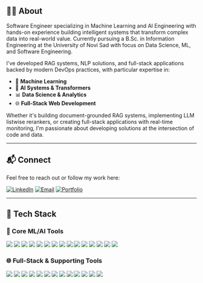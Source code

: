 ## 👨‍💻 About

Software Engineer specializing in Machine Learning and AI Engineering with hands-on experience building intelligent systems that transform complex data into real-world value. Currently pursuing a B.Sc. in Information Engineering at the University of Novi Sad with focus on Data Science, ML, and Software Engineering.

I've developed RAG systems, NLP solutions, and full-stack applications backed by modern DevOps practices, with particular expertise in:

- 🧠 **Machine Learning**
- 🤖 **AI Systems & Transformers**
- 📊 **Data Science & Analytics**
- 🌐 **Full-Stack Web Development**

Whether it's building document-grounded RAG systems, implementing LLM listwise rerankers, or creating full-stack applications with real-time monitoring, I'm passionate about developing solutions at the intersection of code and data.

---

## 📬 Connect

Feel free to reach out or follow my work here:

[![LinkedIn](https://img.shields.io/badge/LinkedIn-Connect-0A66C2?style=for-the-badge&logo=linkedin&logoColor=white)](https://www.linkedin.com/in/marko-kolarski/)
[![Email](https://img.shields.io/badge/Email-Contact-red?style=for-the-badge&logo=gmail)](mailto:marko.kolarski.02@gmail.com)
[![Portfolio](https://img.shields.io/badge/Portfolio-Website-8A2BE2?style=for-the-badge&logo=firefox&logoColor=white)](https://markokolarski.github.io/)


---

## 🔧 Tech Stack

### 🤖 Core ML/AI Tools
<p align="left">
  <img src="https://img.shields.io/badge/PyTorch-EE4C2C?style=for-the-badge&logo=pytorch&logoColor=white" />
  <img src="https://img.shields.io/badge/TensorFlow-FF6F00?style=for-the-badge&logo=tensorflow&logoColor=white" />
  <img src="https://img.shields.io/badge/Scikit--Learn-F7931E?style=for-the-badge&logo=scikitlearn&logoColor=white" />
  <img src="https://img.shields.io/badge/Transformers-F9A825?style=for-the-badge&logo=transformer&logoColor=white" />
  <img src="https://img.shields.io/badge/RAG_Systems-6A1B9A?style=for-the-badge&logo=data&logoColor=white" />
  <img src="https://img.shields.io/badge/HuggingFace-FFD21F?style=for-the-badge&logo=huggingface&logoColor=black" />
  <img src="https://img.shields.io/badge/Gemini%20API-4285F4?style=for-the-badge&logo=google&logoColor=white" />
  <img src="https://img.shields.io/badge/WordNet-4B8BBE?style=for-the-badge&logo=semantic-web&logoColor=white" />
  <img src="https://img.shields.io/badge/SerpAPI-43853D?style=for-the-badge&logo=google&logoColor=white" />
  <img src="https://img.shields.io/badge/Pandas-150458?style=for-the-badge&logo=pandas&logoColor=white" />
  <img src="https://img.shields.io/badge/NumPy-013243?style=for-the-badge&logo=numpy&logoColor=white" />
  <img src="https://img.shields.io/badge/Matplotlib-11557C?style=for-the-badge&logo=plotly&logoColor=white" />
  <img src="https://img.shields.io/badge/CNNs-00599C?style=for-the-badge&logo=opencv&logoColor=white" />
  <img src="https://img.shields.io/badge/MobileNetV2-1565C0?style=for-the-badge&logo=android&logoColor=white" />
  <img src="https://img.shields.io/badge/Recall@K-5C6BC0?style=for-the-badge&logo=metrics&logoColor=white" />
</p>

### 🌐 Full-Stack & Supporting Tools
<p align="left">
  <img src="https://img.shields.io/badge/Python-3776AB?style=for-the-badge&logo=python&logoColor=white" />
  <img src="https://img.shields.io/badge/Java-007396?style=for-the-badge&logo=java&logoColor=white" />
  <img src="https://img.shields.io/badge/C%23-239120?style=for-the-badge&logo=csharp&logoColor=white" />
  <img src="https://img.shields.io/badge/SQL-4479A1?style=for-the-badge&logo=postgresql&logoColor=white" />
  <img src="https://img.shields.io/badge/Django-092E20?style=for-the-badge&logo=django&logoColor=white" />
  <img src="https://img.shields.io/badge/React-61DAFB?style=for-the-badge&logo=react&logoColor=black" />
  <img src="https://img.shields.io/badge/Docker-2496ED?style=for-the-badge&logo=docker&logoColor=white" />
  <img src="https://img.shields.io/badge/Streamlit-FF4B4B?style=for-the-badge&logo=streamlit&logoColor=white" />
  <img src="https://img.shields.io/badge/PostgreSQL-336791?style=for-the-badge&logo=postgresql&logoColor=white" />
  <img src="https://img.shields.io/badge/Oracle-F80000?style=for-the-badge&logo=oracle&logoColor=white" />
  <img src="https://img.shields.io/badge/RabbitMQ-FF6600?style=for-the-badge&logo=rabbitmq&logoColor=white" />
  <img src="https://img.shields.io/badge/Prometheus-E6522C?style=for-the-badge&logo=prometheus&logoColor=white" />
  <img src="https://img.shields.io/badge/Grafana-F46800?style=for-the-badge&logo=grafana&logoColor=white" />
</p>
